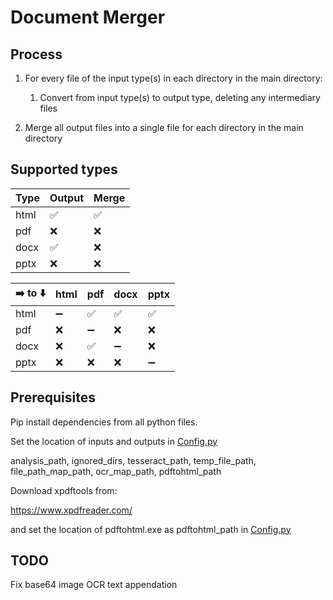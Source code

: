 # Document Merger
## Process
1. For every file of the input type(s) in each directory in the main directory:

    1. Convert from input type(s) to output type, deleting any intermediary files

2. Merge all output files into a single file for each directory in the main directory

## Supported types
| Type | Output | Merge |
|--|--|--|
| html | ✅ | ✅ |
| pdf  | ❌ | ❌ |
| docx | ✅ | ❌ |
| pptx | ❌ | ❌ |

| ➡️ to ⬇️ | html | pdf | docx | pptx |
|-----------|------|-----|------|------|
| html      | ➖  | ✅  |  ✅  | ✅  |
| pdf       | ❌  | ➖  |  ❌  | ❌  |
| docx      | ❌  | ✅  |  ➖  | ❌  |
| pptx      | ❌  | ❌  |  ❌  | ➖  |


## Prerequisites
Pip install dependencies from all python files.

Set the location of inputs and outputs in [Config.py](Config.py)

analysis_path, ignored_dirs, tesseract_path, temp_file_path, file_path_map_path, ocr_map_path, pdftohtml_path

Download xpdftools from:

https://www.xpdfreader.com/

and set the location of pdftohtml.exe as pdftohtml_path in [Config.py](Config.py)

## TODO
Fix base64 image OCR text appendation